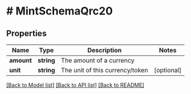 # # MintSchemaQrc20

## Properties

Name | Type | Description | Notes
------------ | ------------- | ------------- | -------------
**amount** | **string** | The amount of a currency |
**unit** | **string** | The unit of this currency/token | [optional]

[[Back to Model list]](../../README.md#models) [[Back to API list]](../../README.md#endpoints) [[Back to README]](../../README.md)
